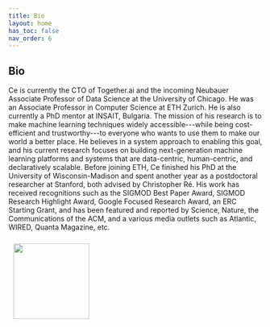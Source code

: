 ```yaml
---
title: Bio
layout: home
has_toc: false
nav_order: 6
---
```


## Bio

Ce is currently the CTO of Together.ai and the incoming Neubauer Associate Professor of Data Science at the University of Chicago. He was an Associate Professor in Computer Science at ETH Zurich. He is also currently a PhD mentor at INSAIT, Bulgaria. The mission of his research is to make machine learning techniques widely accessible-​​-​-while being cost-​efficient and trustworthy-​​-​-to everyone who wants to use them to make our world a better place. He believes in a system approach to enabling this goal, and his current research focuses on building next-​generation machine learning platforms and systems that are data-​centric, human-​centric, and declaratively scalable. Before joining ETH, Ce finished his PhD at the University of Wisconsin-​​Madison and spent another year as a postdoctoral researcher at Stanford, both advised by Christopher Ré. His work has received recognitions such as the SIGMOD Best Paper Award, SIGMOD Research Highlight Award, Google Focused Research Award, an ERC Starting Grant, and has been featured and reported by Science, Nature, the Communications of the ACM, and a various media outlets such as Atlantic, WIRED, Quanta Magazine, etc. 



<img src="../assets/imgs/CeZhangColor.jpeg" width="150px" style="margin:10px 10px"/>
